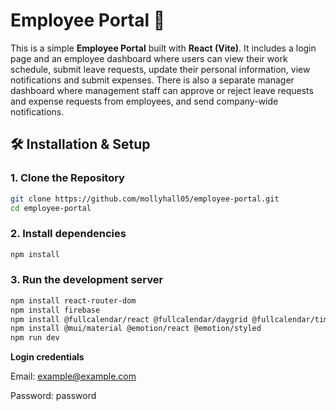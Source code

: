 # Employee Portal 🚀

This is a simple **Employee Portal** built with **React (Vite)**. It includes a login page and an employee dashboard where users can view their work schedule, submit leave requests, update their personal information, view notifications and submit expenses. There is also a separate manager dashboard where management staff can approve or reject leave requests and expense requests from employees, and send company-wide notifications.

## **🛠️ Installation & Setup**

### 1. Clone the Repository
```sh
git clone https://github.com/mollyhall05/employee-portal.git
cd employee-portal
```

### 2. Install dependencies
```sh
npm install
```

### 3. Run the development server
```sh
npm install react-router-dom
npm install firebase
npm install @fullcalendar/react @fullcalendar/daygrid @fullcalendar/timegrid @fullcalendar/interaction
npm install @mui/material @emotion/react @emotion/styled
npm run dev
```

**Login credentials**

Email: example@example.com

Password: password
